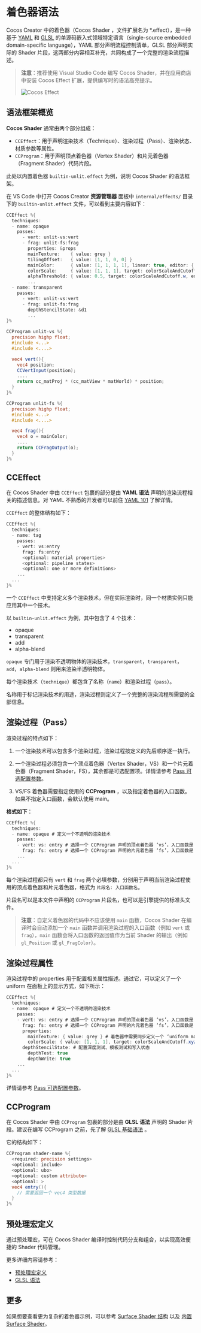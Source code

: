 # 着色器语法

Cocos Creator 中的着色器（Cocos Shader ，文件扩展名为 *.effect），是一种基于 [YAML](yaml-101.md) 和 [GLSL](glsl.md) 的单源码嵌入式领域特定语言（single-source embedded domain-specific language），YAML 部分声明流程控制清单，GLSL 部分声明实际的 Shader 片段，这两部分内容相互补充，共同构成了一个完整的渲染流程描述。

> **注意**：推荐使用 Visual Studio Code 编写 Cocos Shader，并在应用商店中安装 Cocos Effect 扩展，提供编写时的语法高亮提示。
>
> ![Cocos Effect](img/vs-ext.png)

## 语法框架概览

**Cocos Shader** 通常由两个部分组成：

- `CCEffect`：用于声明渲染技术（Technique）、渲染过程（Pass）、渲染状态、材质参数等属性。
- `CCProgram`：用于声明顶点着色器（Vertex Shader）和片元着色器（Fragment Shader）代码片段。

此处以内置着色器 `builtin-unlit.effect` 为例，说明 Cocos Shader 的语法框架。

在 VS Code 中打开 Cocos Creator **资源管理器** 面板中 `internal/effects/` 目录下的 `builtin-unlit.effect` 文件，可以看到主要内容如下：

```glsl
CCEffect %{
  techniques:
  - name: opaque
    passes:
      - vert: unlit-vs:vert
      - frag: unlit-fs:frag
        properties: &props
        mainTexture:    { value: grey }
        tilingOffset:   { value: [1, 1, 0, 0] }
        mainColor:      { value: [1, 1, 1, 1], linear: true, editor: { type: color } }
        colorScale:     { value: [1, 1, 1], target: colorScaleAndCutoff.xyz }
        alphaThreshold: { value: 0.5, target: colorScaleAndCutoff.w, editor: { parent: USE_ALPHA_TEST } }
        ...
  - name: transparent
    passes:
      - vert: unlit-vs:vert
      - frag: unlit-fs:frag
        depthStencilState: &d1
        ...
}%

CCProgram unlit-vs %{
  precision highp float;
  #include <...>
  #include <....>

  vec4 vert(){
    vec4 position;
    CCVertInput(position);
    ....
    return cc_matProj * (cc_matView * matWorld) * position;
  }
}%

CCProgram unlit-fs %{
  precision highp float;
  #include <...>
  #include <....>

  vec4 frag(){
    vec4 o = mainColor;
    ....
    return CCFragOutput(o);
  }
}%

```

## CCEffect

在 Cocos Shader 中由 `CCEffect` 包裹的部分是由 **YAML 语法** 声明的渲染流程相关的描述信息。对 YAML 不熟悉的开发者可以前住 [YAML 101](yaml-101.md) 了解详情。

`CCEffect` 的整体结构如下：

```glsl
CCEffect %{
  techniques:
  - name: tag
    passes:
    - vert: vs:entry
      frag: fs:entry
      <optional: material properties>
      <optional: pipeline states>
      <optional: one or more definitions>
    ...
  ...
}%
```

一个 `CCEffect` 中支持定义多个渲染技术，但在实际渲染时，同一个材质实例只能应用其中一个技术。

以 `builtin-unlit.effect` 为例，其中包含了 4 个技术：
- opaque
- transparent
- add
- alpha-blend

`opaque` 专门用于渲染不透明物体的渲染技术，`transparent`，`transparent`，`add`，`alpha-blend` 则用来渲染半透明物体。

每个渲染技术（`technique`）都包含了名称（`name`）和渲染过程（`pass`）。

名称用于标记渲染技术的用途，渲染过程则定义了一个完整的渲染流程所需要的全部信息。

## 渲染过程（Pass）

渲染过程的特点如下：
1. 一个渲染技术可以包含多个渲染过程，渲染过程按定义的先后顺序逐一执行。
2. 一个渲染过程必须包含一个顶点着色器（Vertex Shader，VS）和一个片元着色器（Fragment Shader，FS），其余都是可选配置项。详情请参考 [Pass 可选配置参数](pass-parameter-list.md)。

3. VS/FS 着色器需要指定使用的 **CCProgram** ，以及指定着色器的入口函数。 如果不指定入口函数，会默认使用 main。

**格式如下**：

```glsl
CCEffect %{
  techniques:
  - name: opaque # 定义一个不透明的渲染技术
    passes:
    - vert: vs: entry # 选择一个 CCProgram 声明的顶点着色器 ‘vs’，入口函数是 ‘entry’
      frag: fs: entry # 选择一个 CCProgram 声明的片元着色器 ‘fs’，入口函数是 ‘entry’
    ...
  ...
}%
```

每个渲染过程都只有 `vert` 和 `frag` 两个必填参数，分别用于声明当前渲染过程使用的顶点着色器和片元着色器，格式为 `片段名: 入口函数名`。

片段名可以是本文件中声明的 `CCProgram` 片段名，也可以是引擎提供的标准头文件。

> **注意**：自定义着色器的代码中不应该使用 `main` 函数，Cocos Shader 在编译时会自动添加一个 `main` 函数并调用渲染过程的入口函数（例如 `vert` 或 `frag`），`main` 函数会将入口函数的返回值作为当前 Shader 的输出（例如 `gl_Position` 或 `gl_FragColor`）。

## 渲染过程属性

渲染过程中的 properties 用于配置相关属性描述。通过它，可以定义了一个 uniform 在面板上的显示方式，如下所示：

```glsl
CCEffect %{
  techniques:
  - name: opaque # 定义一个不透明的渲染技术
    passes:
    - vert: vs: entry # 选择一个 CCProgram 声明的顶点着色器 ‘vs’，入口函数是 ‘entry’
      frag: fs: entry # 选择一个 CCProgram 声明的片元着色器 ‘fs’，入口函数是 ‘entry’
      properties:
        mainTexture: { value: grey } # 着色器中需要同步定义一个 ‘uniform mainTexture’，该属性可在编辑器的属性检查器中进行配置
        colorScale: { value: [1, 1, 1], target: colorScaleAndCutoff.xyz } # 基于 ‘target’ 属性配置机制，着色器中需要同步定义一个 ‘uniform colorScaleAndCutoff’，并选取它的 x、y、z 分量填充 ‘colorScale’ 设置的数据
      depthStencilState: # 配置深度测试、模板测试和写入状态
        depthTest: true
        depthWrite: true
    ...
  ...
}%
```

详情请参考 [Pass 可选配置参数](pass-parameter-list.md)。

## CCProgram

在 Cocos Shader 中由 `CCProgram` 包裹的部分是由 **GLSL 语法** 声明的 Shader 片段。建议在编写 CCProgram 之前，先了解 [GLSL 基础语法](./glsl.md) 。

它的结构如下：

```glsl
CCProgram shader-name %{
  <required: precision settings>
  <optional: include>  
  <optional: ubo>
  <optional: custom attribute>
  <optional: >
  vec4 entry(){
    // 需要返回一个 vec4 类型数据
  }
}%
```

## 预处理宏定义

通过预处理宏，可在 Cocos Shader 编译时控制代码分支和组合，以实现高效便捷的 Shader 代码管理。

更多详细内容请参考：

- [预处理宏定义](macros.md)
- [GLSL 语法](glsl.md)

## 更多

如果想要查看更为复杂的着色器示例，可以参考 [Surface Shader 结构](./surface-shader/surface-shader-structure.md) 以及 [内置 Surface Shader](./surface-shader/builtin-surface-shader.md)。
